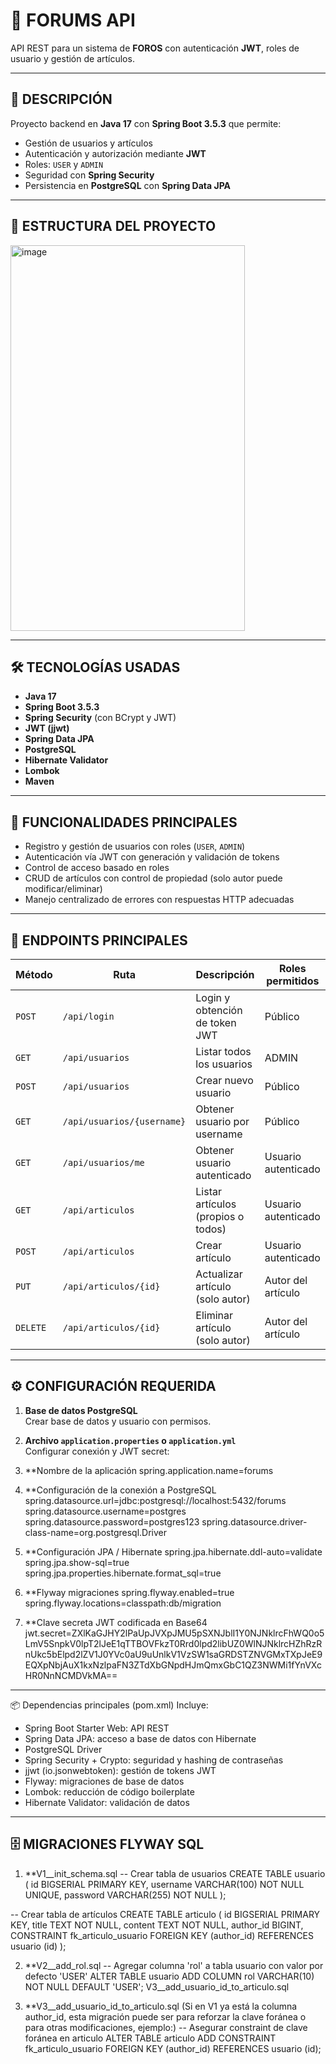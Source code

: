 # 🚀 FORUMS API

API REST para un sistema de **FOROS** con autenticación **JWT**, roles de usuario y gestión de artículos.

---

## 📝 DESCRIPCIÓN

Proyecto backend en **Java 17** con **Spring Boot 3.5.3** que permite:

- Gestión de usuarios y artículos
- Autenticación y autorización mediante **JWT**
- Roles: `USER` y `ADMIN`
- Seguridad con **Spring Security**
- Persistencia en **PostgreSQL** con **Spring Data JPA**

---

## 📂 ESTRUCTURA DEL PROYECTO
<img width="375" height="617" alt="image" src="https://github.com/user-attachments/assets/7833a316-e46b-43c3-a17b-79076e9140f2" />

---

## 🛠 TECNOLOGÍAS USADAS

- **Java 17**
- **Spring Boot 3.5.3**
- **Spring Security** (con BCrypt y JWT)
- **JWT (jjwt)**
- **Spring Data JPA**
- **PostgreSQL**
- **Hibernate Validator**
- **Lombok**
- **Maven**

---

## 🔑 FUNCIONALIDADES PRINCIPALES

- Registro y gestión de usuarios con roles (`USER`, `ADMIN`)
- Autenticación vía JWT con generación y validación de tokens
- Control de acceso basado en roles
- CRUD de artículos con control de propiedad (solo autor puede modificar/eliminar)
- Manejo centralizado de errores con respuestas HTTP adecuadas

---

## 🚦 ENDPOINTS PRINCIPALES

| Método | Ruta                      | Descripción                          | Roles permitidos        |
|--------|---------------------------|--------------------------------------|-------------------------|
| `POST` | `/api/login`              | Login y obtención de token JWT       | Público                 |
| `GET`  | `/api/usuarios`           | Listar todos los usuarios            | ADMIN                   |
| `POST` | `/api/usuarios`           | Crear nuevo usuario                  | Público                 |
| `GET`  | `/api/usuarios/{username}`| Obtener usuario por username         | Público                 |
| `GET`  | `/api/usuarios/me`        | Obtener usuario autenticado          | Usuario autenticado     |
| `GET`  | `/api/articulos`          | Listar artículos (propios o todos)   | Usuario autenticado     |
| `POST` | `/api/articulos`          | Crear artículo                       | Usuario autenticado     |
| `PUT`  | `/api/articulos/{id}`     | Actualizar artículo (solo autor)     | Autor del artículo      |
| `DELETE`| `/api/articulos/{id}`    | Eliminar artículo (solo autor)       | Autor del artículo      |

---

## ⚙️ CONFIGURACIÓN REQUERIDA

1. **Base de datos PostgreSQL**  
   Crear base de datos y usuario con permisos.

2. **Archivo `application.properties` o `application.yml`**  
   Configurar conexión y JWT secret:

3. **Nombre de la aplicación
spring.application.name=forums

4. **Configuración de la conexión a PostgreSQL
spring.datasource.url=jdbc:postgresql://localhost:5432/forums
spring.datasource.username=postgres
spring.datasource.password=postgres123
spring.datasource.driver-class-name=org.postgresql.Driver

5. **Configuración JPA / Hibernate
spring.jpa.hibernate.ddl-auto=validate
spring.jpa.show-sql=true
spring.jpa.properties.hibernate.format_sql=true

6. **Flyway migraciones
spring.flyway.enabled=true
spring.flyway.locations=classpath:db/migration

7. **Clave secreta JWT codificada en Base64
jwt.secret=ZXlKaGJHY2lPaUpJVXpJMU5pSXNJblI1Y0NJNklrcFhWQ0o5LmV5SnpkV0lpT2lJeE1qTTBOVFkzT0Rrd0lpd2libUZ0WlNJNklrcHZhRzRnUkc5bElpd2lZV1J0YVc0aU9uUnlkV1VzSW1saGRDSTZNVGMxTXpJeE9EQXpNbjAuX1kxNzlpaFN3ZTdXbGNpdHJmQmxGbC1QZ3NWMi1fYnVXcHR0NnNCMDVkMA==

---

📦 Dependencias principales (pom.xml)
Incluye:
- Spring Boot Starter Web: API REST
- Spring Data JPA: acceso a base de datos con Hibernate
- PostgreSQL Driver
- Spring Security + Crypto: seguridad y hashing de contraseñas
- jjwt (io.jsonwebtoken): gestión de tokens JWT
- Flyway: migraciones de base de datos
- Lombok: reducción de código boilerplate
- Hibernate Validator: validación de datos

---

## 🗄️ MIGRACIONES FLYWAY SQL
1. **V1__init_schema.sql
-- Crear tabla de usuarios
CREATE TABLE usuario (
    id BIGSERIAL PRIMARY KEY,
    username VARCHAR(100) NOT NULL UNIQUE,
    password VARCHAR(255) NOT NULL
);

-- Crear tabla de artículos
CREATE TABLE articulo (
    id BIGSERIAL PRIMARY KEY,
    title TEXT NOT NULL,
    content TEXT NOT NULL,
    author_id BIGINT,
    CONSTRAINT fk_articulo_usuario FOREIGN KEY (author_id) REFERENCES usuario (id)
);

2. **V2__add_rol.sql
-- Agregar columna 'rol' a tabla usuario con valor por defecto 'USER'
ALTER TABLE usuario
ADD COLUMN rol VARCHAR(10) NOT NULL DEFAULT 'USER';
V3__add_usuario_id_to_articulo.sql

3. **V3__add_usuario_id_to_articulo.sql
(Si en V1 ya está la columna author_id, esta migración puede ser para reforzar la clave foránea o para otras modificaciones, ejemplo:)
-- Asegurar constraint de clave foránea en articulo
ALTER TABLE articulo
ADD CONSTRAINT fk_articulo_usuario FOREIGN KEY (author_id) REFERENCES usuario (id);

